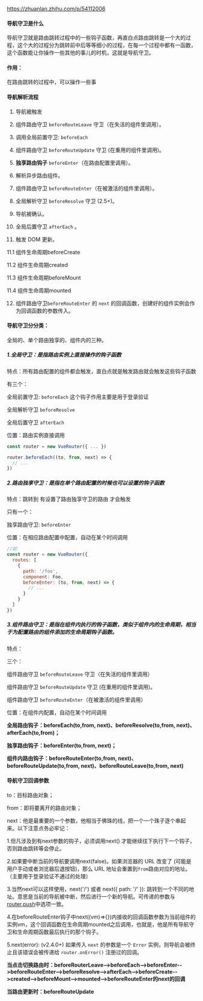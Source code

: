 https://zhuanlan.zhihu.com/p/54112006

#### 导航守卫是什么

导航守卫就是路由跳转过程中的一些钩子函数，再直白点路由跳转是一个大的过程，这个大的过程分为跳转前中后等等细小的过程，在每一个过程中都有一函数，这个函数能让你操作一些其他的事儿的时机，这就是导航守卫。

#### 作用：

在路由跳转的过程中，可以操作一些事

#### 导航解析流程

1. 导航被触发

2. 组件路由守卫 `beforeRouteLeave` 守卫（在失活的组件里调用）。

3. 调用全局前置守卫: `beforeEach` 

4. 组件路由守卫 `beforeRouteUpdate` 守卫 (在重用的组件里调用)。

5. **独享路由钩子** `beforeEnter`（在路由配置里调用）。

6. 解析异步路由组件。

7. 组件路由守卫 `beforeRouteEnter`（在被激活的组件里调用）。

8. 全局解析守卫 `beforeResolve` 守卫 (2.5+)。

9. 导航被确认。

10. 全局后置守卫 `afterEach` 。

11. 触发 DOM 更新。

11.1 组件生命周期beforeCreate

11.2 组件生命周期created

11.3 组件生命周期beforeMount

11.4 组件生命周期mounted

12. 组件路由守卫`beforeRouteEnter` 的 `next` 的回调函数，创建好的组件实例会作为回调函数的参数传入。

#### 导航守卫分分类：

全局的、单个路由独享的、组件内的三种。

##### 1.全局守卫：是指路由实例上直接操作的钩子函数

特点：所有路由配置的组件都会触发，直白点就是触发路由就会触发这些钩子函数

有三个：

全局前置守卫: `beforeEach`   这个钩子作用主要是用于登录验证

全局解析守卫 `beforeResolve` 

全局后置守卫 `afterEach`

位置：路由实例直接调用

~~~js
const router = new VueRouter({ ... })

router.beforeEach((to, from, next) => {
  // ...
})
~~~



##### 2.路由独享守卫：是指在单个路由配置的时候也可以设置的钩子函数

特点：跳转到 有设置了路由独享守卫的路由 才会触发

只有一个：

独享路由守卫: `beforeEnter`

位置：在相应路由配置中配置，自动在某个时间调用

~~~js
//如
const router = new VueRouter({
  routes: [
    {
      path: '/foo',
      component: Foo,
      beforeEnter: (to, from, next) => {
        // ...
      }
    }
  ]
})
~~~

##### 3.组件路由守卫：是指在组件内执行的钩子函数，类似于组件内的生命周期，相当于为配置路由的组件添加的生命周期钩子函数。

特点：

三个：

组件路由守卫 `beforeRouteLeave` 守卫（在失活的组件里调用）

组件路由守卫 `beforeRouteUpdate` 守卫 (在重用的组件里调用)。

组件路由守卫 `beforeRouteEnter`（在被激活的组件里调用）

位置：在组件内配置，自动在某个时间调用





**全局路由钩子：beforeEach(to,from, next)、beforeResolve(to,from, next)、afterEach(to,from)；**

**独享路由钩子：beforeEnter(to,from, next)；**

**组件内路由钩子：beforeRouteEnter(to,from, next)、beforeRouteUpdate(to,from, next)、beforeRouteLeave(to,from, next)**



#### 导航守卫回调参数

to：目标路由对象；

from：即将要离开的路由对象；

next：他是最重要的一个参数，他相当于佛珠的线，把一个一个珠子逐个串起来。以下注意点务必牢记：

1.但凡涉及到有next参数的钩子，必须调用next() 才能继续往下执行下一个钩子，否则路由跳转等会停止。

2.如果要中断当前的导航要调用next(false)。如果浏览器的 URL 改变了 (可能是用户手动或者浏览器后退按钮)，那么 URL 地址会重置到`from`路由对应的地址。（主要用于登录验证不通过的处理）

3.当然next可以这样使用，next('/') 或者 next({ path: '/' }): 跳转到一个不同的地址。意思是当前的导航被中断，然后进行一个新的导航。可传递的参数与[router.push](https://link.zhihu.com/?target=https%3A//router.vuejs.org/zh/guide/essentials/navigation.html)中选项一致。

4.在beforeRouteEnter钩子中next((vm)=>{})内接收的回调函数参数为当前组件的实例vm，这个回调函数在生命周期mounted之后调用，也就是，他是所有导航守卫和生命周期函数最后执行的那个钩子。

5.next(error): (v2.4.0+) 如果传入 `next` 的参数是一个 `Error` 实例，则导航会被终止且该错误会被传递给 `router.onError()` 注册过的回调。





**当点击切换路由时：beforeRouterLeave-->beforeEach-->beforeEnter-->beforeRouteEnter-->beforeResolve-->afterEach-->beforeCreate-->created-->beforeMount-->mounted-->beforeRouteEnter的next的回调**

**当路由更新时：beforeRouteUpdate**


